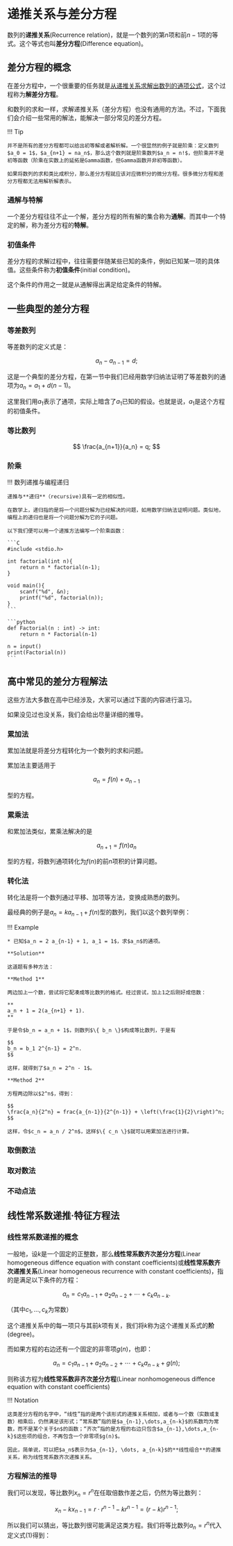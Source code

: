 # 递推关系与差分方程

数列的**递推关系**(Recurrence relation)，就是一个数列的第$n$项和前$n-1$项的等式。这个等式也叫**差分方程**(Difference equation)。

## 差分方程的概念

在差分方程中，一个很重要的任务就是<u>从递推关系求解出数列的通项公式</u>，这个过程称为**解差分方程**。

和数列的求和一样，求解递推关系（差分方程）也没有通用的方法。不过，下面我们会介绍一些常用的解法，能解决一部分常见的差分方程。

!!! Tip

    并不是所有的差分方程都可以给出初等解或者解析解。一个很显然的例子就是阶乘：定义数列$a_0 = 1$，$a_{n+1} = na_n$，那么这个数列就是阶乘数列$a_n = n!$，但阶乘并不是初等函数（阶乘在实数上的延拓是Gamma函数，但Gamma函数并非初等函数）。

    如果将数列的求和类比成积分，那么差分方程就应该对应微积分的微分方程。很多微分方程和差分方程都无法用解析解表示。

### 通解与特解

一个差分方程往往不止一个解，差分方程的所有解的集合称为**通解**。而其中一个特定的解，称为差分方程的**特解**。

### 初值条件

差分方程的求解过程中，往往需要伴随某些已知的条件，例如已知某一项的具体值。这些条件称为**初值条件**(initial condition)。

这个条件的作用之一就是从通解得出满足给定条件的特解。

## 一些典型的差分方程    
    
### 等差数列

等差数列的定义式是：

$$
a_n - a_{n-1} = d;
$$

这是一个典型的差分方程，在第一节中我们已经用数学归纳法证明了等差数列的通项为$a_n = a_1 + d(n-1)$。

这里我们用$a_1$表示了通项，实际上暗含了$a_1$已知的假设。也就是说，$a_1$是这个方程的初值条件。

### 等比数列

$$
\frac{a_{n+1}}{a_n} = q;
$$

### 阶乘

!!! 数列递推与编程递归

    递推与**递归**（recursive)具有一定的相似性。
    
    在数学上，递归指的是将一个问题分解为已经解决的问题，如用数学归纳法证明问题。类似地，编程上的递归也是将一个问题分解为它的子问题。

    以下我们便可以用一个递推方法编写一个阶乘函数：

    ```C
    #include <stdio.h>

    int factorial(int n){
        return n * factorial(n-1);
    }
    
    void main(){
        scanf("%d", &n);
        printf("%d", factorial(n));
    }
    ```

    ```python
    def Factorial(n : int) -> int:
        return n * Factorial(n-1)
    
    n = input()
    print(Factorial(n))
    ```

## 高中常见的差分方程解法

这些方法大多数在高中已经涉及，大家可以通过下面的内容进行温习。

如果没见过也没关系，我们会给出尽量详细的推导。

### 累加法

累加法就是将差分方程转化为一个数列的求和问题。

累加法主要适用于

$$
a_n = f(n) + a_{n-1} 
$$

型的方程。

### 累乘法

和累加法类似，累乘法解决的是

$$
{a_{n+1}} = f(n) a_n
$$

型的方程，将数列通项转化为$f(n)$的前$n$项积的计算问题。

### 转化法

转化法是将一个数列通过平移、加项等方法，变换成熟悉的数列。

最经典的例子是$a_n = k a_{n-1} + f(n)$型的数列，我们以这个数列举例：

!!! Example

    * 已知$a_n = 2 a_{n-1} + 1, a_1 = 1$，求$a_n$的通项。

    **Solution**

    这道题有多种方法：

    **Method 1**

    两边加上一个数，尝试将它配凑成等比数列的格式。经过尝试，加上1之后刚好成倍数：

    **
    a_n + 1 = 2(a_{n+1} + 1).
    **

    于是令$b_n = a_n + 1$，则数列$\{ b_n \}$构成等比数列，于是有

    $$
    b_n = b_1 2^{n-1} = 2^n.
    $$

    这样，就得到了$a_n = 2^n - 1$。

    **Method 2**

    方程两边除以$2^n$，得到：

    $$
    \frac{a_n}{2^n} = frac{a_{n-1}}{2^{n-1}} + \left(\frac{1}{2}\right)^n;
    $$

    这样，令$c_n = a_n / 2^n$，这样$\{ c_n \}$就可以用累加法进行计算。

### 取倒数法

### 取对数法

### 不动点法

## 线性常系数递推·特征方程法

### 线性常系数递推的概念

一般地，设$k$是一个固定的正整数，那么**线性常系数齐次差分方程**(Linear homogeneous diffence equation with constant coefficients)或**线性常系数齐次递推关系**(Linear homogeneous recurrence with constant coefficients)，指的是满足以下条件的方程：

$$
a_n = c_1 a_{n-1} + a_2 a_{n-2} + \cdots + c_k a_{n-k}. \tag{1}
$$

（其中$c_1, \dots, c_k$为常数）

这个递推关系中的每一项只与其前$k$项有关，我们将$k$称为这个递推关系式的**阶**(degree)。

而如果方程的右边还有一个固定的非零项$g(n)$，也即：

$$
a_n = c_1 a_{n-1} + a_2 a_{n-2} + \cdots + c_k a_{n-k} + g(n);
$$

则称该方程为**线性常系数非齐次差分方程**(Linear nonhomogeneous diffence equation with constant coefficients)

!!! Notation

    这类差分方程的名字中，“线性”指的是两个该形式的递推关系相加，或者与一个数（实数或复数）相乘后，仍然满足该形式；“常系数”指的是$a_{n-1},\dots,a_{n-k}$的系数均为常数，而不是某个关于$n$的函数；“齐次”指的是方程的右边只包含$a_{n-1},\dots,a_{n-k}$这些项的组合，不再包含一个非零项$g(n)$。

    因此，简单说，可以把$a_n$表示为$a_{n-1}, \dots, a_{n-k}$的**线性组合**的递推关系，称为线性常系数齐次递推关系。

### 方程解法的推导

我们可以发现，等比数列$x_n = r^n$在任取倍数作差之后，仍然为等比数列：

$$
x_n - k x_{n-1} = r\cdot r^{n-1} - k r^{n-1} = (r-k) r^{n-1};
$$

所以我们可以猜出，等比数列很可能满足这类方程。我们将等比数列$a_n = r^n$代入定义式$(1)$得到：